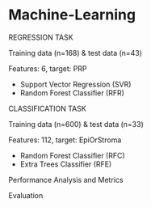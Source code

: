 # Machine-Learning

REGRESSION TASK 

Training data (n=168) & test data (n=43) 

Features: 6, target: PRP
- Support Vector Regression (SVR)
- Random Forest Classifier (RFR)

CLASSIFICATION TASK 

Training data (n=600) & test data (n=33) 

Features: 112, target: EpiOrStroma
- Random Forest Classifier (RFC)
- Extra Trees Classifier (RFE)

Performance Analysis and Metrics

Evaluation
